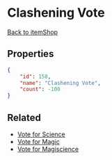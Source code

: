 # Clashening Vote

<no description available>

[Back to itemShop](../item-shops.md)

## Properties

```json
{
    "id": 158,
    "name": "Clashening Vote",
    "count": -100
}
```

## Related

- [Vote for Science](../items/4406-vote-for-science.md)
- [Vote for Magic](../items/4407-vote-for-magic.md)
- [Vote for Magiscience](../items/4408-vote-for-magiscience.md)

